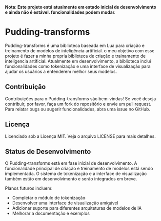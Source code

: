 
**Nota: Este projeto está atualmente em estado inicial de desenvolvimento e ainda não é estável. funcionalidades podem mudar.**

# Pudding-transforms

Pudding-transforms é uma biblioteca baseada em Lua para criação e treinamento de modelos de inteligência artificial. o meu objetivo com esse projeto é fazer a minha propria biblioteca de criação e trainamento de inteligencia artificial. Atualmente em desenvolvimento, a biblioteca inclui funcionalidades como tokenização e uma interface de visualização para ajudar os usuários a entenderem melhor seus modelos.


## Contribuição

Contribuições para o Pudding-transforms são bem-vindas! Se você deseja contribuir, por favor, faça um fork do repositório e envie um pull request. Para relatar bugs ou sugerir funcionalidades, abra uma issue no GitHub.

## Licença

Licenciado sob a Licença MIT. Veja o arquivo LICENSE para mais detalhes.

## Status de Desenvolvimento

O Pudding-transforms está em fase inicial de desenvolvimento. A funcionalidade principal de criação e treinamento de modelos está sendo implementada. O sistema de tokenização e a interface de visualização também estão em desenvolvimento e serão integrados em breve.

Planos futuros incluem:

- Completar o módulo de tokenização
- Desenvolver uma interface de visualização amigável
- Adicionar suporte para diferentes arquiteturas de modelos de IA
- Melhorar a documentação e exemplos
